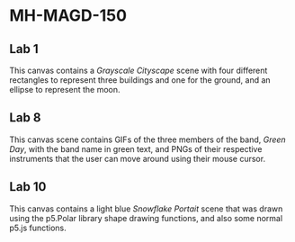 # **MH-MAGD-150**

## **Lab 1**
This canvas contains a _Grayscale Cityscape_ scene with four different rectangles to represent three buildings and one for the ground, and an ellipse to represent the moon.

## **Lab 8**
This canvas scene contains GIFs of the three members of the band, _Green Day_, with the band name in green text, and PNGs of their respective instruments that the user can move around using their mouse cursor.

## **Lab 10**
This canvas contains a light blue _Snowflake Portait_ scene that was drawn using the p5.Polar library shape drawing functions, and also some normal p5.js functions.
